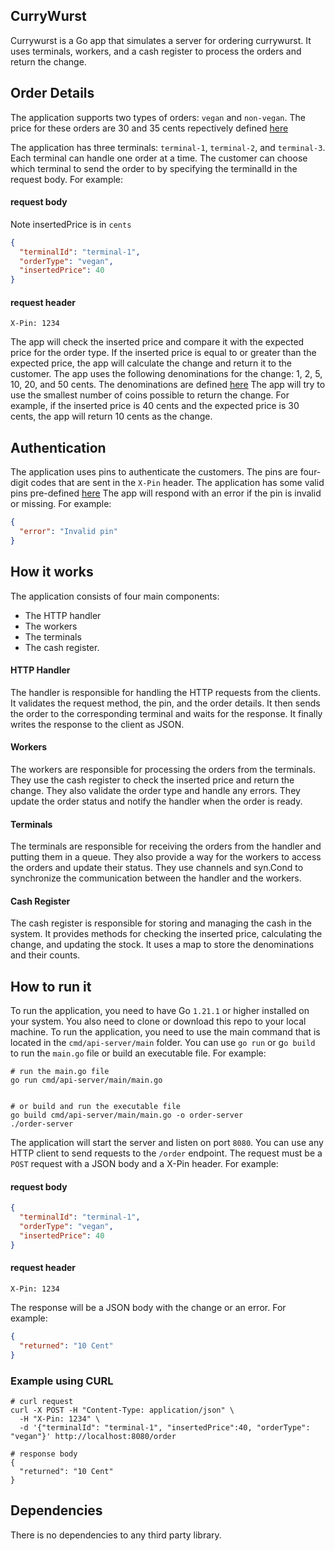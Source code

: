 ## CurryWurst

Currywurst is a Go app that simulates a server for ordering currywurst. It uses terminals, workers,
and a cash register to process the orders and return the change.

## Order Details

The application supports two types of orders: `vegan` and `non-vegan`. The price for these orders
are 30 and 35 cents repectively defined [here](./pkg/order_types.go#L27)

The application has three terminals: `terminal-1`, `terminal-2`, and `terminal-3`.
Each terminal can handle one order at a time. The customer can choose which terminal to send the order to
by specifying the terminalId in the request body. For example:

#### request body

Note insertedPrice is in `cents`

```json
{
  "terminalId": "terminal-1",
  "orderType": "vegan",
  "insertedPrice": 40
}
```

#### request header

```text 
X-Pin: 1234
```

The app will check the inserted price and compare it with the expected price for the order type. If the inserted price
is equal to or greater than the expected price, the app will calculate the change and return it to the customer.
The app uses the following denominations for the change: 1, 2, 5, 10, 20, and 50 cents. The denominations are
defined [here](./internal/cashregister/stock_denom.go)
The app will try to use the smallest number of coins possible to return the change. For example, if the inserted price
is 40 cents and the expected price is 30 cents, the app will return 10 cents as the change.

## Authentication

The application uses pins to authenticate the customers. The pins are four-digit codes that are sent in the `X-Pin`
header.
The application has some valid pins pre-defined [here](./cmd/api-server/api.go#L50)
The app will respond with an error if the pin is invalid or missing. For example:
```json 
{
  "error": "Invalid pin"
}
```


## How it works

The application consists of four main components:

- The HTTP handler
- The workers
- The terminals
- The cash register.

#### HTTP Handler

The handler is responsible for handling the HTTP requests from the clients. It validates the request method, the pin,
and the order details. It then sends the order to the corresponding terminal and waits for the response. It finally
writes the response to the client as JSON.

#### Workers

The workers are responsible for processing the orders from the terminals. They use the cash register to
check the inserted price and return the change. They also validate the order type and handle any errors.
They update the order status and notify the handler when the order is ready.

#### Terminals

The terminals are responsible for receiving the orders from the handler and putting them in a queue.
They also provide a way for the workers to access the orders and update their status. They use channels and syn.Cond
to synchronize the communication between the handler and the workers.

#### Cash Register

The cash register is responsible for storing and managing the cash in the system. It provides methods for checking
the inserted price, calculating the change, and updating the stock. It uses a map to store the denominations and their
counts.

## How to run it

To run the application, you need to have Go `1.21.1` or higher installed on your system. You also need to clone or download this repo to your local machine.
To run the application, you need to use the main command that is located in the `cmd/api-server/main` folder. You can use 
`go run` or g`o build` to run the `main.go` file or build an executable file. For example:

```shell 
# run the main.go file
go run cmd/api-server/main/main.go


# or build and run the executable file
go build cmd/api-server/main/main.go -o order-server
./order-server
```

The application will start the server and listen on port `8080`.
You can use any HTTP client to send requests to the `/order` endpoint. The request must be a `POST` request with a JSON body and a X-Pin header. For example:

#### request body

``` json
{
  "terminalId": "terminal-1",
  "orderType": "vegan",
  "insertedPrice": 40
}
```

#### request header

```text 
X-Pin: 1234
```

The response will be a JSON body with the change or an error. For example:
```json 
{
  "returned": "10 Cent"
}

```
### Example using CURL

```shell
# curl request
curl -X POST -H "Content-Type: application/json" \
  -H "X-Pin: 1234" \
  -d '{"terminalId": "terminal-1", "insertedPrice":40, "orderType": "vegan"}' http://localhost:8080/order

# response body
{
  "returned": "10 Cent"
}

```

## Dependencies
There is no dependencies to any third party library.
